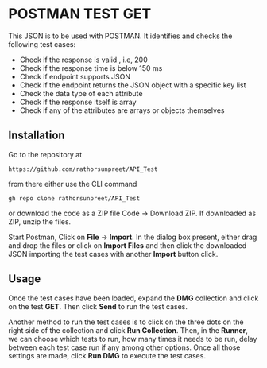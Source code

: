# POSTMAN TEST GET
This JSON is to be used with POSTMAN. It identifies and checks the following test cases:

* Check if the response is valid , i.e, 200
* Check if the response time is below 150 ms
* Check if endpoint supports JSON
* Check if the endpoint returns the JSON object with a specific key list
* Check the data type of each attribute
* Check if the response itself is array
* Check if any of the attributes are arrays or objects themselves 

## Installation

Go to the repository at 

`https://github.com/rathorsunpreet/API_Test`

from there either use the CLI command

`gh repo clone rathorsunpreet/API_Test`

or download the code as a ZIP file Code -> Download ZIP.
If downloaded as ZIP, unzip the files.

Start Postman, Click on **File** -> **Import**. In the dialog box present, either drag and drop the files or click on **Import Files** and then click the downloaded JSON importing the test cases with another **Import** button click.

## Usage
Once the test cases have been loaded, expand the **DMG** collection and click on the test **GET**. Then click **Send** to run the test cases.

Another method to run the test cases is to click on the three dots on the right side of the collection and click **Run Collection**. Then, in the **Runner**, we can choose which tests to run, how many times it needs to be run, delay between each test case run if any among other options. Once all those settings are made, click **Run DMG** to execute the test cases.
